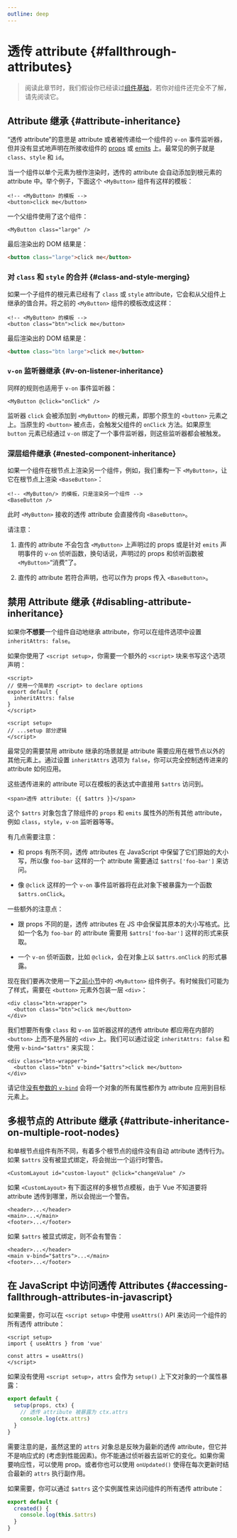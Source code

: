 ```yaml
---
outline: deep
---
```


# 透传 attribute {#fallthrough-attributes}

> 阅读此章节时，我们假设你已经读过[组件基础](/guide/essentials/component-basics)，若你对组件还完全不了解，请先阅读它。

## Attribute 继承 {#attribute-inheritance}

“透传 attribute”的意思是 attribute 或者被传递给一个组件的 `v-on` 事件监听器，但并没有显式地声明在所接收组件的 [props](./props) 或 [emits](./events.html#defining-custom-events) 上。最常见的例子就是 `class`、`style` 和 `id`。

当一个组件以单个元素为根作渲染时，透传的 attribute 会自动添加到根元素的 attribute 中。举个例子，下面这个 `<MyButton>` 组件有这样的模板：

```vue-html
<!-- <MyButton> 的模板 -->
<button>click me</button>
```

一个父组件使用了这个组件：

```vue-html
<MyButton class="large" />
```

最后渲染出的 DOM 结果是：

```html
<button class="large">click me</button>
```

### 对 `class` 和 `style` 的合并 {#class-and-style-merging}

如果一个子组件的根元素已经有了 `class` 或 `style` attribute，它会和从父组件上继承的值合并。将之前的 `<MyButton>` 组件的模板改成这样：

```vue-html
<!-- <MyButton> 的模板 -->
<button class="btn">click me</button>
```

最后渲染出的 DOM 结果是：

```html
<button class="btn large">click me</button>
```

### `v-on` 监听器继承 {#v-on-listener-inheritance}

同样的规则也适用于 `v-on` 事件监听器：

```vue-html
<MyButton @click="onClick" />
```

监听器 `click` 会被添加到 `<MyButton>` 的根元素，即那个原生的 `<button>` 元素之上。当原生的 `<button>` 被点击，会触发父组件的 `onClick` 方法。如果原生 `button` 元素已经通过 `v-on` 绑定了一个事件监听器，则这些监听器都会被触发。

### 深层组件继承 {#nested-component-inheritance}

如果一个组件在根节点上渲染另一个组件，例如，我们重构一下 `<MyButton>`，让它在根节点上渲染 `<BaseButton>`：

```vue-html
<!-- <MyButton/> 的模板，只是渲染另一个组件 -->
<BaseButton />
```

此时 `<MyButton>` 接收的透传 attribute 会直接传向 `<BaseButton>`。

请注意：

1. 直传的 attribute 不会包含 `<MyButton>` 上声明过的 props 或是针对 `emits` 声明事件的 `v-on` 侦听函数，换句话说，声明过的 props 和侦听函数被 `<MyButton>`“消费”了。

2. 直传的 attribute 若符合声明，也可以作为 props 传入 `<BaseButton>`。

## 禁用 Attribute 继承 {#disabling-attribute-inheritance}

如果你**不想要**一个组件自动地继承 attribute，你可以在组件选项中设置 `inheritAttrs: false`。

<div class="composition-api">

如果你使用了 `<script setup>`，你需要一个额外的 `<script>` 块来书写这个选项声明：

```vue
<script>
// 使用一个简单的 <script> to declare options
export default {
  inheritAttrs: false
}
</script>

<script setup>
// ...setup 部分逻辑
</script>
```

</div>

最常见的需要禁用 attribute 继承的场景就是 attribute 需要应用在根节点以外的其他元素上。通过设置 `inheritAttrs` 选项为 `false`，你可以完全控制透传进来的 attribute 如何应用。

这些透传进来的 attribute 可以在模板的表达式中直接用 `$attrs` 访问到。

```vue-html
<span>透传 attribute: {{ $attrs }}</span>
```

这个 `$attrs` 对象包含了除组件的 `props` 和 `emits` 属性外的所有其他 attribute，例如 `class`，`style`，`v-on` 监听器等等。

有几点需要注意：

- 和 props 有所不同，透传 attributes 在 JavaScript 中保留了它们原始的大小写，所以像 `foo-bar` 这样的一个 attribute 需要通过 `$attrs['foo-bar']` 来访问。

- 像 `@click` 这样的一个 `v-on` 事件监听器将在此对象下被暴露为一个函数 `$attrs.onClick`。

一些额外的注意点：

- 跟 props 不同的是，透传 attributes 在 JS 中会保留其原本的大小写格式。比如一个名为 `foo-bar` 的 attribute 需要用 `$attrs['foo-bar']` 这样的形式来获取。

- 一个 `v-on` 侦听函数，比如 `@click`，会在对象上以 `$attrs.onClick` 的形式暴露。

现在我们要再次使用一下[之前小节](#attribute-inheritance)中的 `<MyButton>` 组件例子。有时候我们可能为了样式，需要在 `<button>` 元素外包装一层 `<div>`：

```vue-html
<div class="btn-wrapper">
  <button class="btn">click me</button>
</div>
```

我们想要所有像 `class` 和 `v-on` 监听器这样的透传 attribute 都应用在内部的 `<button>` 上而不是外层的 `<div>` 上。我们可以通过设定 `inheritAttrs: false` 和使用 `v-bind="$attrs"` 来实现：

```vue-html{2}
<div class="btn-wrapper">
  <button class="btn" v-bind="$attrs">click me</button>
</div>
```

请记住[没有参数的 `v-bind`](/guide/essentials/template-syntax.html#dynamically-binding-multiple-attributes) 会将一个对象的所有属性都作为 attribute 应用到目标元素上。

## 多根节点的 Attribute 继承 {#attribute-inheritance-on-multiple-root-nodes}

和单根节点组件有所不同，有着多个根节点的组件没有自动 attribute 透传行为。如果 `$attrs` 没有被显式绑定，将会抛出一个运行时警告。

```vue-html
<CustomLayout id="custom-layout" @click="changeValue" />
```

如果 `<CustomLayout>` 有下面这样的多根节点模板，由于 Vue 不知道要将 attribute 透传到哪里，所以会抛出一个警告。

```vue-html
<header>...</header>
<main>...</main>
<footer>...</footer>
```

如果 `$attrs` 被显式绑定，则不会有警告：

```vue-html{2}
<header>...</header>
<main v-bind="$attrs">...</main>
<footer>...</footer>
```

## 在 JavaScript 中访问透传 Attributes {#accessing-fallthrough-attributes-in-javascript}

<div class="composition-api">

如果需要，你可以在 `<script setup>` 中使用 `useAttrs()` API 来访问一个组件的所有透传 attribute：

```vue
<script setup>
import { useAttrs } from 'vue'

const attrs = useAttrs()
</script>
```

如果没有使用 `<script setup>`，`attrs` 会作为 `setup()` 上下文对象的一个属性暴露：

```js
export default {
  setup(props, ctx) {
    // 透传 attribute 被暴露为 ctx.attrs
    console.log(ctx.attrs)
  }
}
```

需要注意的是，虽然这里的 `attrs` 对象总是反映为最新的透传 attribute，但它并不是响应式的 (考虑到性能因素)。你不能通过侦听器去监听它的变化。如果你需要响应性，可以使用 prop。或者你也可以使用 `onUpdated()` 使得在每次更新时结合最新的 `attrs` 执行副作用。

</div>

<div class="options-api">

如果需要，你可以通过 `$attrs` 这个实例属性来访问组件的所有透传 attribute：

```js
export default {
  created() {
    console.log(this.$attrs)
  }
}
```

</div>
